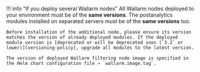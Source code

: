 !!! info "If you deploy several Wallarm nodes"
    All Wallarm nodes deployed to your environment must be of the **same versions**. The postanalytics modules installed on separated servers must be of the **same versions** too.

    Before installation of the additional node, please ensure its version matches the version of already deployed modules. If the deployed module version is [deprecated or will be deprecated soon (`3.2` or lower)][versioning-policy], upgrade all modules to the latest version.

    The version of deployed Wallarm filtering node image is specified in the Helm chart configuration file → `wallarm.image.tag`.
